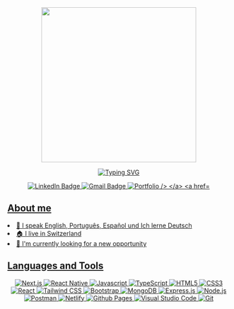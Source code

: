 <div id="badges" align="center">
    <img src="https://res.cloudinary.com/douen1dwv/image/upload/v1676924805/default/greet_p4egmq.png" width="350">
    <p>
      <a href="https://git.io/typing-svg"><img src="https://readme-typing-svg.demolab.com?font=Roboto+Mono&size=25&pause=1000&color=F9A826&center=true&width=500&height=40&lines=Hi!+I'm+Thalita++;and+I'm+a+Full-Stack+Developer" alt="Typing SVG" />
    </p>
    <a href="https://www.linkedin.com/in/thalitadosreis/">
      <img src="https://img.shields.io/badge/LinkedIn-blue?style=for-the-badge&logo=linkedin&logoColor=white" alt="LinkedIn Badge" />
    </a>
    <a href="mailto:dosreistha@gmail.com">
      <img src="https://img.shields.io/badge/Gmail-D14836?style=for-the-badge&logo=gmail&logoColor=white" alt="Gmail Badge" />
    </a> 
    <a href="https://dosreis-portfolio.netlify.app/" >
      <img src="https://img.shields.io/badge/Portfolio-F7A41D.svg?&style=for-the-badge&logoColor=white" alt="Portfolio />
    </a>
    <a href="#" />
</div>

## About me
<li> 💬 I speak English, Português, Español und Ich lerne Deutsch </li>
<li> 🏠 I live in Switzerland </li>
<li> 📌 I'm currently looking for a new opportunity </li>
                                                                                                       
## Languages and Tools
<div id="badges" align="center">
	<img src="https://img.shields.io/badge/next%20js-000000?style=for-the-badge&logo=nextdotjs&logoColor=white" alt="Next.js" />
	<img src="https://img.shields.io/badge/React_Native-20232A?style=for-the-badge&logo=react&logoColor=61DAFB" alt="React Native" />
	<img src="https://img.shields.io/badge/javascript-%23323330.svg?style=for-the-badge&logo=javascript&logoColor=%23F7DF1E" alt="Javascript" />
	<img src="https://img.shields.io/badge/TypeScript-007ACC?style=for-the-badge&logo=typescript&logoColor=white" alt="TypeScript" />
	<img src="https://img.shields.io/badge/html5-%23E34F26.svg?style=for-the-badge&logo=html5&logoColor=white" alt="HTML5" />
	<img src="https://img.shields.io/badge/css3-%231572B6.svg?style=for-the-badge&logo=css3&logoColor=white" alt="CSS3" />
	<img src="https://img.shields.io/badge/react-%2320232a.svg?style=for-the-badge&logo=react&logoColor=%2361DAFB" alt="React" />
	<img src='https://img.shields.io/badge/Tailwind_CSS-38B2AC?style=for-the-badge&logo=tailwind-css&logoColor=white' alt="Tailwind CSS" />
	<img src="https://img.shields.io/badge/bootstrap-%23563D7C.svg?style=for-the-badge&logo=bootstrap&logoColor=white" alt="Bootstrap" />
	<img src="https://img.shields.io/badge/MongoDB-%234ea94b.svg?style=for-the-badge&logo=mongodb&logoColor=white" alt="MongoDB" />
	<img src="https://img.shields.io/badge/express.js-%23404d59.svg?style=for-the-badge&logo=express&logoColor=%2361DAFB" alt="Express.js" />
	<img src="https://img.shields.io/badge/node.js-6DA55F?style=for-the-badge&logo=node.js&logoColor=white" alt="Node.js" />
	<img src="https://img.shields.io/badge/Postman-FF6C37?style=for-the-badge&logo=postman&logoColor=white" alt="Postman" />
	<img src="https://img.shields.io/badge/netlify-%23000000.svg?style=for-the-badge&logo=netlify&logoColor=#00C7B7" alt="Netlify" />
	<img src="https://img.shields.io/badge/github%20pages-%23121011.svg?style=for-the-badge&logo=github&logoColor=white" alt="Github Pages" />
	<img src="https://img.shields.io/badge/Visual%20Studio%20Code-0078d7.svg?style=for-the-badge&logo=visual-studio-code&logoColor=white" alt="Visual Studio Code" />
	<img src="https://img.shields.io/badge/git-%23F05033.svg?style=for-the-badge&logo=git&logoColor=white" alt="Git" />
</div>
